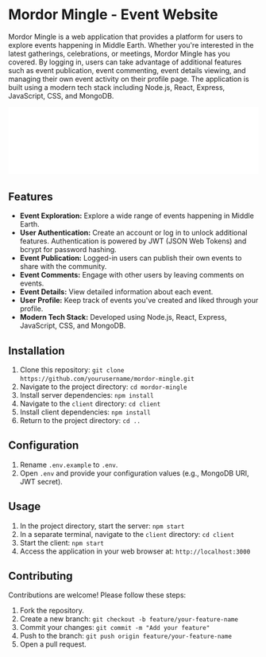 # Mordor Mingle - Event Website

Mordor Mingle is a web application that provides a platform for users to explore events happening in Middle Earth. Whether you're interested in the latest gatherings, celebrations, or meetings, Mordor Mingle has you covered. By logging in, users can take advantage of additional features such as event publication, event commenting, event details viewing, and managing their own event activity on their profile page. The application is built using a modern tech stack including Node.js, React, Express, JavaScript, CSS, and MongoDB.

![Mordor Mingle Screenshot](/src/assets/Logo-white.png)

## Features

- **Event Exploration:** Explore a wide range of events happening in Middle Earth.
- **User Authentication:** Create an account or log in to unlock additional features. Authentication is powered by JWT (JSON Web Tokens) and bcrypt for password hashing.
- **Event Publication:** Logged-in users can publish their own events to share with the community.
- **Event Comments:** Engage with other users by leaving comments on events.
- **Event Details:** View detailed information about each event.
- **User Profile:** Keep track of events you've created and liked through your profile.
- **Modern Tech Stack:** Developed using Node.js, React, Express, JavaScript, CSS, and MongoDB.

## Installation

1. Clone this repository: `git clone https://github.com/yourusername/mordor-mingle.git`
2. Navigate to the project directory: `cd mordor-mingle`
3. Install server dependencies: `npm install`
4. Navigate to the `client` directory: `cd client`
5. Install client dependencies: `npm install`
6. Return to the project directory: `cd ..`

## Configuration

1. Rename `.env.example` to `.env`.
2. Open `.env` and provide your configuration values (e.g., MongoDB URI, JWT secret).

## Usage

1. In the project directory, start the server: `npm start`
2. In a separate terminal, navigate to the `client` directory: `cd client`
3. Start the client: `npm start`
4. Access the application in your web browser at: `http://localhost:3000`

## Contributing

Contributions are welcome! Please follow these steps:

1. Fork the repository.
2. Create a new branch: `git checkout -b feature/your-feature-name`
3. Commit your changes: `git commit -m "Add your feature"`
4. Push to the branch: `git push origin feature/your-feature-name`
5. Open a pull request.
